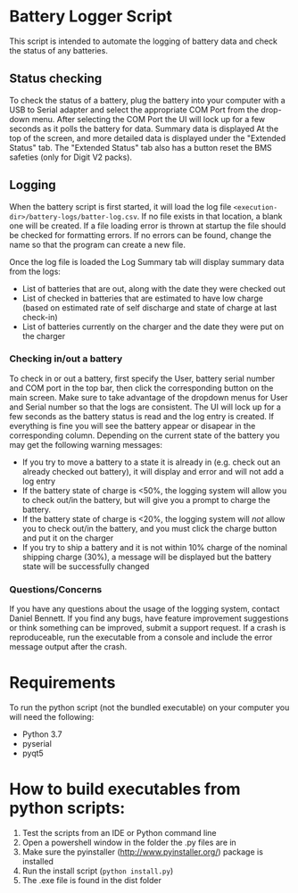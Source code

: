 # Battery Logger Script
This script is intended to automate the logging of battery data and check the 
status of any batteries.

## Status checking
To check the status of a battery, plug the battery into your computer with a
USB to Serial adapter and select the appropriate COM Port from the drop-down
menu. After selecting the COM Port the UI will lock up for a few seconds as it
polls the battery for data. Summary data is displayed At the top of the screen,
and more detailed data is displayed under the "Extended Status" tab. The 
"Extended Status" tab also has a button reset the BMS safeties (only for Digit
 V2 packs). 

## Logging
When the battery script is first started, it will load the log file 
```<execution-dir>/battery-logs/batter-log.csv```. If no file exists in that location,
a blank one will be created. If a file loading error is thrown at startup the file
should be checked for formatting errors. If no errors can be found, change the name
so that the program can create a new file.
 
Once the log file is loaded the Log Summary tab will display summary data from the logs:
* List of batteries that are out, along with the date they were checked out
* List of checked in batteries that are estimated to have low charge (based on
estimated rate of self discharge and state of charge at last check-in)
* List of batteries currently on the charger and the date they were put on the charger

### Checking in/out a battery
To check in or out a battery, first specify the User, battery serial number and
COM port in the top bar, then click the corresponding button on the main screen. 
Make sure to take advantage of the dropdown menus for User and Serial number so 
that the logs are consistent.
The UI will lock up for a few seconds as the battery status is read and the log 
entry is created. If everything is fine you will see the battery appear or 
disapear in the corresponding column. Depending on the current state of the 
battery you may get the following warning messages:
* If you try to move a battery to a state it is already in (e.g. check out an
already checked out battery), it will display and error and will not add a log 
entry
* If the battery state of charge is <50%, the logging system will allow you to 
check out/in the battery, but will give you a prompt to charge the battery.
* If the battery state of charge is <20%, the logging system will *not* allow you 
to check out/in the battery, and you must click the charge button and put it on 
the charger 
* If you try to ship a battery and it is not within 10% charge of the nominal 
shipping charge (30%), a message will be displayed but the battery state will
be successfully changed

### Questions/Concerns
If you have any questions about the usage of the logging system, contact Daniel 
Bennett. If you find any bugs, have feature improvement suggestions or think 
something can be improved, submit a support request. If a crash is reproduceable,
run the executable from a console and include the error message output after the
crash.

# Requirements
To run the python script (not the bundled executable) on your computer you will need the following:
* Python 3.7
* pyserial
* pyqt5

# How to build executables from python scripts:

1. Test the scripts from an IDE or Python command line
2. Open a powershell window in the folder the .py files are in
3. Make sure the pyinstaller (http://www.pyinstaller.org/) package is installed
4. Run the install script (```python install.py```)
5. The .exe file is found in the dist folder
